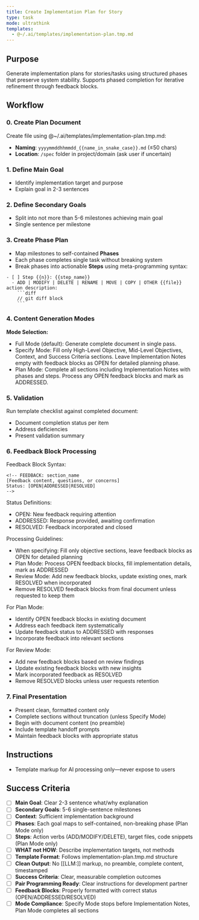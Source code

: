 ```yaml
---
title: Create Implementation Plan for Story
type: task
mode: ultrathink
templates:
  - @~/.ai/templates/implementation-plan.tmp.md
---
```


## Purpose

Generate implementation plans for stories/tasks using structured phases that preserve system stability. Supports phased completion for iterative refinement through feedback blocks.

## Workflow

### 0. Create Plan Document

Create file using @~/.ai/templates/implementation-plan.tmp.md:

- **Naming**: `yyyymmddhhmmdd_{{name_in_snake_case}}.md` (≤50 chars)
- **Location**: `/spec` folder in project/domain (ask user if uncertain)

### 1. Define Main Goal

- Identify implementation target and purpose
- Explain goal in 2-3 sentences

### 2. Define Secondary Goals

- Split into not more than 5-6 milestones achieving main goal
- Single sentence per milestone

### 3. Create Phase Plan

- Map milestones to self-contained **Phases**
- Each phase completes single task without breaking system
- Break phases into actionable **Steps** using meta-programming syntax:

````plain
- [ ] Step {{n}}: {{step_name}}
  - ADD | MODIFY | DELETE | RENAME | MOVE | COPY | OTHER {{file}} action description:
    ```diff
    // git diff block
    ```
````

### 4. Content Generation Modes

**Mode Selection:**

- Full Mode (default): Generate complete document in single pass.
- Specify Mode: Fill only High-Level Objective, Mid-Level Objectives, Context, and Success Criteria sections. Leave Implementation Notes empty with feedback blocks as OPEN for detailed planning phase.
- Plan Mode: Complete all sections including Implementation Notes with phases and steps. Process any OPEN feedback blocks and mark as ADDRESSED.

### 5. Validation

Run template checklist against completed document:

- Document completion status per item
- Address deficiencies
- Present validation summary

### 6. Feedback Block Processing

Feedback Block Syntax:

```
<!-- FEEDBACK: section_name
[Feedback content, questions, or concerns]
Status: [OPEN|ADDRESSED|RESOLVED]
-->
```

Status Definitions:

- OPEN: New feedback requiring attention
- ADDRESSED: Response provided, awaiting confirmation
- RESOLVED: Feedback incorporated and closed

Processing Guidelines:

- When specifying: Fill only objective sections, leave feedback blocks as OPEN for detailed planning
- Plan Mode: Process OPEN feedback blocks, fill implementation details, mark as ADDRESSED
- Review Mode: Add new feedback blocks, update existing ones, mark RESOLVED when incorporated
- Remove RESOLVED feedback blocks from final document unless requested to keep them

For Plan Mode:

- Identify OPEN feedback blocks in existing document
- Address each feedback item systematically
- Update feedback status to ADDRESSED with responses
- Incorporate feedback into relevant sections

For Review Mode:

- Add new feedback blocks based on review findings
- Update existing feedback blocks with new insights
- Mark incorporated feedback as RESOLVED
- Remove RESOLVED blocks unless user requests retention

### 7. Final Presentation

- Present clean, formatted content only
- Complete sections without truncation (unless Specify Mode)
- Begin with document content (no preamble)
- Include template handoff prompts
- Maintain feedback blocks with appropriate status

## Instructions

- Template markup for AI processing only—never expose to users

## Success Criteria

- [ ] **Main Goal**: Clear 2-3 sentence what/why explanation
- [ ] **Secondary Goals**: 5-6 single-sentence milestones
- [ ] **Context**: Sufficient implementation background
- [ ] **Phases**: Each goal maps to self-contained, non-breaking phase (Plan Mode only)
- [ ] **Steps**: Action verbs (ADD/MODIFY/DELETE), target files, code snippets (Plan Mode only)
- [ ] **WHAT not HOW**: Describe implementation targets, not methods
- [ ] **Template Format**: Follows implementation-plan.tmp.md structure
- [ ] **Clean Output**: No [[LLM:]] markup, no preamble, complete content, timestamped
- [ ] **Success Criteria**: Clear, measurable completion outcomes
- [ ] **Pair Programming Ready**: Clear instructions for development partner
- [ ] **Feedback Blocks**: Properly formatted with correct status (OPEN/ADDRESSED/RESOLVED)
- [ ] **Mode Compliance**: Specify Mode stops before Implementation Notes, Plan Mode completes all sections

